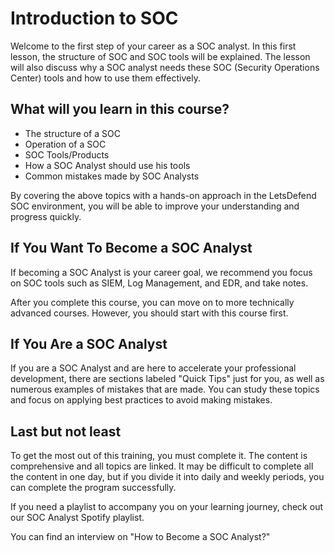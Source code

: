 # Introduction to SOC

Welcome to the first step of your career as a SOC analyst. In this first lesson, the structure of SOC and SOC tools will be explained. The lesson will also discuss why a SOC analyst needs these SOC (Security Operations Center) tools and how to use them effectively.

## What will you learn in this course?

- The structure of a SOC
- Operation of a SOC
- SOC Tools/Products
- How a SOC Analyst should use his tools
- Common mistakes made by SOC Analysts

By covering the above topics with a hands-on approach in the LetsDefend SOC environment, you will be able to improve your understanding and progress quickly.

## If You Want To Become a SOC Analyst

If becoming a SOC Analyst is your career goal, we recommend you focus on SOC tools such as SIEM, Log Management, and EDR, and take notes.

After you complete this course, you can move on to more technically advanced courses. However, you should start with this course first.

## If You Are a SOC Analyst

If you are a SOC Analyst and are here to accelerate your professional development, there are sections labeled "Quick Tips" just for you, as well as numerous examples of mistakes that are made. You can study these topics and focus on applying best practices to avoid making mistakes.

## Last but not least

To get the most out of this training, you must complete it. The content is comprehensive and all topics are linked. It may be difficult to complete all the content in one day, but if you divide it into daily and weekly periods, you can complete the program successfully.

If you need a playlist to accompany you on your learning journey, check out our SOC Analyst Spotify playlist.

You can find an interview on "How to Become a SOC Analyst?"
